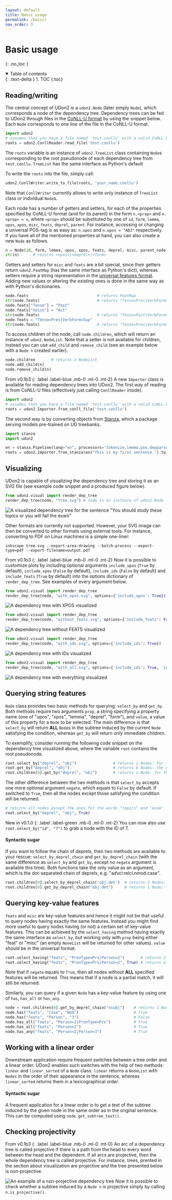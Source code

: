 ```yaml
---
layout: default
title: Basic usage
permalink: /basic/
nav_order: 3
---
```


# Basic usage
{: .no_toc }

<details open markdown="block">
  <summary>
    Table of contents
  </summary>
  {: .text-delta }
1. TOC
{:toc}
</details>

## Reading/writing

The central concept of UDon2 is a `udon2.Node` (later simply `Node`), which corresponds a node of the dependency tree. Dependency trees can be fed to UDon2 through files in the [CoNLL-U format](https://universaldependencies.org/format.html) by using the snippet below. Each `Node` corresponds to one line of the file in the CoNLL-U format.
```py
import udon2
# assumes that you have a file named 'test.conllu' with a valid CoNLL-U format
roots = udon2.ConllReader.read_file('test.conllu')
```
The `roots` variable is an instance of `udon2.TreeList` class containing `Node`s corresponding to the root pseudonode of each dependency tree from `test.conllu`. `TreeList` has the same interface as Python's default

To write the `roots` into the file, simply call:
```py
udon2.ConllWriter.write_to_file(roots, 'your_name.conllu')
```
Note that `ConllWriter` currently allows to write only instance of `TreeList` class or individual `Node`s.

Each node has a number of getters and setters, for each of the properties specified by CoNLL-U format (and for its parent) in the form `n.<prop>` and `n.<prop> = x`, where `<prop>` should be substituted by one of `id`, `form`, `lemma`, `upos`, `xpos`, `misc`, `feats`, `deprel`, `parent`. For instance, accessing or changing a universal POS-tag is as easy as: `n.upos` and `n.upos = "ADJ"` respectively. If you have all of the mentioned properties at hand, you can also create a new `Node` as follows.
```py
n = Node(id, form, lemma, upos, xpos, feats, deprel, misc, parent_node)
str(n)      # returns <upos>|<deprel>|<form>
```

Getters and setters for `misc` and `feats` are a bit special, since their getters return `udon2.FeatMap` (has the same interface as Python's dict), whereas setters require a string representation in the [universal features format](https://universaldependencies.org/u/overview/morphology.html#features). Adding new values or altering the existing ones is done in the same way as with Python's dictionaries.
```py
node.feats                              # returns FeatMap
str(node.feats)                         # returns "Tense=Pres|VerbForm=Inf"
node.feats["Tense"] = "Past"
node.feats["Voice"] = "Act"
str(node.feats)                         # returns "Tense=Past|VerbForm=Inf|Voice=Act"
node.feats = "Tense=Pres|VerbForm=Sup"
str(node.feats)                         # returns "Tense=Pres|VerbForm=Sup"
```

To access children of the node, call `node.children`, which will return an instance of `udon2.NodeList`. Note that a setter is not available for children, instead you can use `add_child` and `remove_child` (see an example below with a `Node n` created earlier).
```py
node.children       # returns a NodeList
node.add_child(n)
node.remove_child(n)
```

From v0.1b3
{: .label .label-blue .mb-0 .ml-0 .mt-2}
A new `Importer` class is available for reading dependency trees into UDon2. The first way of reading is from CoNLL-U files (effectively just calling `ConllReader` inside).
```py
import udon2
# assumes that you have a file named 'test.conllu' with a valid CoNLL-U format
roots = udon2.Importer.from_conll_file('test.conllu')
```

The second way is by converting objects from [Stanza](https://github.com/stanfordnlp/stanza), which a package serving models pre-trained on UD treebanks.
```py
import stanza
import udon2

en = stanza.Pipeline(lang="en", processors='tokenize,lemma,pos,depparse')
roots = udon2.Importer.from_stanza(en("This is my first sentence.").to_dict())
```


## Visualizing
UDon2 is capable of visualizing the dependency tree and storing it as an SVG file (see example code snippet and a produced figure below).
```py
from udon2.visual import render_dep_tree
render_dep_tree(node, "tree.svg") # node is an instance of udon2.Node
```
![A visualized dependency tree for the sentence "You should study these topics or you will fail the exam"](/assets/images/en_dep_example.png)

Other formats are currently not supported. However, your SVG image can then be converted to other formats using external tools. For instance, converting to PDF on Linux machines is a simple one-liner:
```
inkscape tree.svg --export-area-drawing --batch-process --export-type=pdf --export-filename=output.pdf
```

From v0.1b3
{: .label .label-blue .mb-0 .ml-0 .mt-2}
Now it is possible to customize plots by including optional arguments `include_upos` (`True` by default), `include_xpos` (`False` by default), `include_ids` (`False` by default) and `include_feats` (`True` by default) into the options dictionary of `render_dep_tree`. See examples of every argument below.
```py
from udon2.visual import render_dep_tree
render_dep_tree(node, "with_xpos.svg", options={'include_xpos': True})
```
![A dependency tree with XPOS visualized](/assets/images/include_xpos.png)

```py
from udon2.visual import render_dep_tree
render_dep_tree(node, "without_feats.svg", options={'include_feats': False})
```
![A dependency tree without FEATS visualized](/assets/images/not_include_feats.png)

```py
from udon2.visual import render_dep_tree
render_dep_tree(node, "with_ids.svg", options={'include_ids': True})
```
![A dependency tree with IDs visualized](/assets/images/include_ids.png)


```py
from udon2.visual import render_dep_tree
render_dep_tree(node, "with_all.svg", options={'include_ids': True, 'include_xpos': True})
```
![A dependency tree with everything visualized](/assets/images/include_all.png)

## Querying string features
`Node` class provides two basic methods for querying: `select_by` and `get_by`. Both methods require two arguments `prop`, a string specifying a property name (one of "upos", "xpos", "lemma", "deprel", "form"), and `value`, a value of this property for a `Node` to be selected. The main difference is that `select_by` will return **ALL** `Node`s in the subtree induced by the current `Node` satisfying the condition, whereas `get_by` will return only immediate children.

To exemplify, consider running the following code snippet on the dependency tree visualized above, where the variable `root` contains the root pseudonode.
```py
root.select_by("deprel", "obj")                # returns 2 Nodes: for the words "topics" and "exam"
root.get_by("deprel", "obj")                   # returns 0 Nodes: the only child's deprel is "root" 
root.children[0].get_by("deprel", "obj")       # returns 1 Node: for the word "topics"
```

The other difference between the two methods is that `select_by` accepts one more optional argument `negate`, which equals to `False` by default. If switched to `True`, then all the nodes except those satisfying the condition will be returned.
```py
# returns all nodes except the ones for the words "topics" and "exam"
root.select_by("deprel", "obj", True)
```

New in v0.1.0
{: .label .label-green .mb-0 .ml-0 .mt-2}
You can now also use `root.select_by("id", "7")` to grab a node with the ID of 7.

#### Syntactic sugar
If you want to follow the chain of deprels, then two methods are available to your rescue: `select_by_deprel_chain` and `get_by_deprel_chain` (with the same difference as `select_by` and `get_by`, except no `negate` argument is available this time). Both functions take the only value as an argument, which is the dot-separated chain of deprels, e.g. "advcl:relcl.nmod.case".
```py
root.children[0].select_by_deprel_chain('obj.det')  # returns 2 Nodes: "these" and "the"
root.children[0].get_by_deprel_chain("obj.det")     # returns 1 Node: "these"
```

## Querying key-value features
`feats` and `misc` are key-value features and hence it might not be that useful to query nodes having exactly the same features. Instead you might find more useful to query nodes having (or not) a certain set of key-value features. This can be achieved by the `select_having` method having exactly the same interface as `select_by`, but working only with `prop` being either "feat" or "misc" (an empty `NoneList` will be returned for other values). `value` should be in the universal format.
```py
root.select_having("feats", "PronType=Prs|Person=2")       # returns 2 Nodes: "You" and "you"
root.select_having("feats", "PronType=Prs|Person=2", True) # returns all other nodes except "You" and "you"
```
Note that if `negate` equals to `True`, then all nodes without **ALL** specified features will be returned. This means that if a node is a partial match, it will still be returned.

Similarly, you can query if a given `Node` has a key-value feature by using one of `has`, `has_all` or `has_any`.
```py
node = root.children[0].get_by_deprel_chain("nsubj")    # returns 1 Node: "You"
node.has("feats", "Case", "Nom")                        # True
node.has("feats", "Person", "3")                        # False
node.has_all("feats", "Person=2|PronType=Prs")          # True
node.has_all("feats", "Person=2")                       # True
node.has_any("feats", "Person=2|Person=3")              # True
```

## Working with a linear order
Downstream application require frequent switches between a tree order and a linear order. UDon2 enables such switches with the help of two methods: `linear` and `linear_sorted` of a `Node` class. `linear` returns a `NodeList` with `Nodes` in the order of their appearance in the sentence, whereas `linear_sorted` returns them in a lexicographical order.

#### Syntactic sugar
A frequent application for a linear order is to get a text of the subtree induced by the given node in the same order as in the original sentence. This can be computed using `node.get_subtree_text()`.


## Checking projectivity
From v0.1b3
{: .label .label-blue .mb-0 .ml-0 .mt-0}
An arc of a dependency tree is called projective if there is a path from the head to every word between the head and the dependent. If all arcs are projective, then the whole dependency tree is called projective. For instance, trees, prented in the section about visualization are projective and the tree presented below is non-projective.

![An example of a non-projective dependency tree](/assets/images/non_projective_example.png)
Now it is possible to check whether a subtree induced by a `Node n` is projective simply by calling `n.is_projective()`.